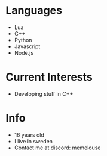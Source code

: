 # Languages
- Lua
- C++
- Python
- Javascript
- Node.js

# Current Interests
- Developing stuff in C++

# Info
- 16 years old
- I live in sweden
- Contact me at discord: memelouse
